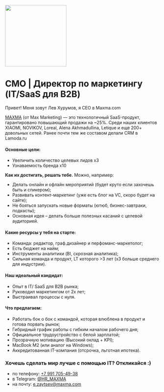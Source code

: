 <img src="//https://hhcdn.ru/ichameleon/273759.png" width="200" />

# CMO | Директор по маркетингу (IT/SaaS для B2B)

Привет! Меня зовут Лев Хурумов, я CEO в Maxma.com

[MAXMA](https://maxma.com/) (от Max Marketing) — это технологичный SaaS-продукт, гарантировано повышающий продажи на ~25%. Среди наших клиентов XIAOMI, NOVIKOV, Loreal, Alena Akhmadullina, Letique и еще 200+ довольных сетей. Ранее почти тем же составом делали CRM в Lamoda.ru

#### Основные цели:
- Увеличить количество целевых лидов х3
- Узнаваемость бренда х10

**Как их достигать, решать тебе.** Можно, например:
- Делать онлайн и офлайн мероприятий (будет круто если захочешь быть и спикером);
- Развивать контент-маркетинг (уже есть блог на VC, скоро будет на сайте);
- Не бояться запускать новые форматы (ютюб, бизнес-завтраки, подкасты);
- Основная идея – делать больше полезных касаний с целевой аудиторией.

#### Какие ресурсы у тебя на старте:
- Команда: редактор, граф.дизайнер и перфоманс-маркетолог;
- Есть бюджет на найм;
- Инструменты аналитики (BI, скрозная аналитика);
- Сильная команда и продукт, LT которого >3 лет (х3 больше среднего для индустрии).

#### Наш идеальный кандидат:
- Опыт в IT/ SaaS для B2B рынка;
- Руководил маркетингом от 2х лет;
- Выстраивал процессы с нуля.

#### Что предлагаем:
- Работать бок о бок с командой, которая влюблена в продукт и готова порвать рынок;
- Гибридный график работы с гибким началом рабочего дня;
- Официальное трудоустройство с белой зарплатой;
- Прозрачную мотивацию (Высокий оклад + KPI);
- MacBook M2 (или аналог на Windows);
- Аккредитованная IT-компания (отсрочка, льготная ипотека).

### Хочешь сделать мир лучше с помощью IT? Откликайся :)

- по телефону: [+7 991 705-49-38](tel:+79917054938)
- в Telegram: [@HR_MAXMA](https://t.me/HR_MAXMA)
- на почту: [e.zaytsev@maxma.com](mailto:e.zaytsev@maxma.com)
